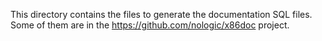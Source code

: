 This directory contains the files to generate the documentation SQL files. Some of them are in the https://github.com/nologic/x86doc project.
